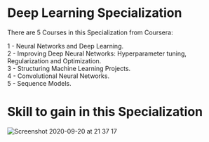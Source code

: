 # Deep Learning Specialization

There are 5 Courses in this Specialization from Coursera:

1 - Neural Networks and Deep Learning.<br /> 
2 - Improving Deep Neural Networks: Hyperparameter tuning, Regularization and Optimization.<br />
3 - Structuring Machine Learning Projects.<br />
4 - Convolutional Neural Networks.<br />
5 - Sequence Models.<br />

# Skill to gain in this Specialization




![Screenshot 2020-09-20 at 21 37 17](https://user-images.githubusercontent.com/33375433/93721696-b2f95f00-fb89-11ea-9506-080050f12a2d.png)




